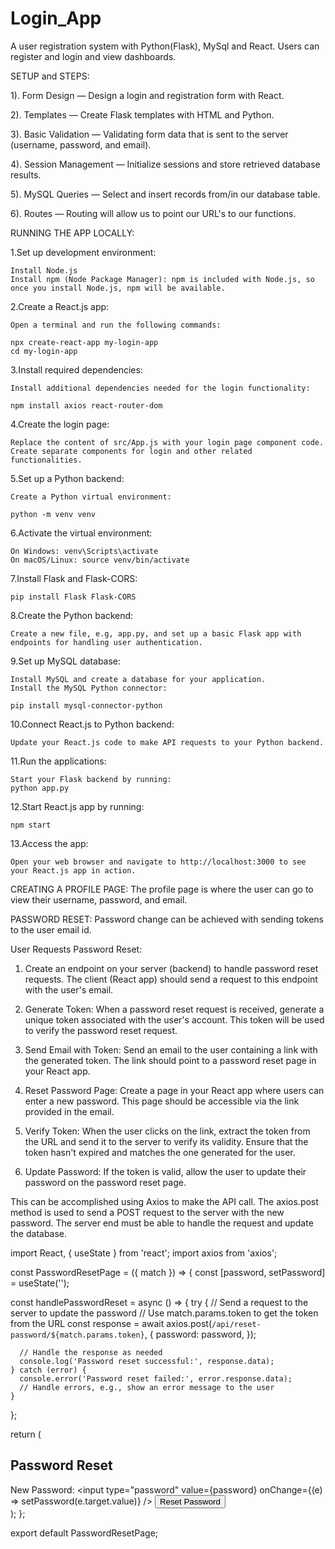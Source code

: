 # Login_App 
A user registration system with Python(Flask), MySql and React. Users can register and login and view dashboards.

SETUP and STEPS:

1). Form Design — Design a login and registration form with React.

2). Templates — Create Flask templates with HTML and Python.

3). Basic Validation — Validating form data that is sent to the server (username, password, and email).

4). Session Management — Initialize sessions and store retrieved database results.

5). MySQL Queries — Select and insert records from/in our database table.

6). Routes — Routing will allow us to point our URL's to our functions.

RUNNING THE APP LOCALLY:

1.Set up  development environment:

    Install Node.js
    Install npm (Node Package Manager): npm is included with Node.js, so once you install Node.js, npm will be available.

2.Create a React.js app:

    Open a terminal and run the following commands:

    npx create-react-app my-login-app
    cd my-login-app

3.Install required dependencies:

    Install additional dependencies needed for the login functionality:

    npm install axios react-router-dom

4.Create the login page:

    Replace the content of src/App.js with your login page component code. Create separate components for login and other related functionalities.

5.Set up a Python backend:

    Create a Python virtual environment:

    python -m venv venv

6.Activate the virtual environment:

    On Windows: venv\Scripts\activate
    On macOS/Linux: source venv/bin/activate

7.Install Flask and Flask-CORS:

    pip install Flask Flask-CORS

8.Create the Python backend:

    Create a new file, e.g, app.py, and set up a basic Flask app with endpoints for handling user authentication.

9.Set up MySQL database:

    Install MySQL and create a database for your application.
    Install the MySQL Python connector:

    pip install mysql-connector-python

10.Connect React.js to Python backend:

    Update your React.js code to make API requests to your Python backend.

11.Run the applications:

    Start your Flask backend by running:
    python app.py

12.Start React.js app by running:

    npm start

13.Access the app:

    Open your web browser and navigate to http://localhost:3000 to see your React.js app in action.

CREATING A PROFILE PAGE:
The profile page is where the user can go to view their username, password, and email.

PASSWORD RESET:
Password change can be achieved with sending tokens to the user email id.
   
User Requests Password Reset:
1. Create an endpoint on your server (backend) to handle password reset requests. The client (React app) should send a request to this endpoint with the user's email.

2. Generate Token:
 When a password reset request is received, generate a unique token associated with the user's account. This token will be used to verify the password reset request.

3. Send Email with Token:
Send an email to the user containing a link with the generated token. The link should point to a password reset page in your React app.

4. Reset Password Page:
Create a page in your React app where users can enter a new password. This page should be accessible via the link provided in the email.

5. Verify Token:
When the user clicks on the link, extract the token from the URL and send it to the server to verify its validity. Ensure that the token hasn't expired and matches the one generated for the user.

6. Update Password:
 If the token is valid, allow the user to update their password on the password reset page.

This can be accomplished using Axios to make the API call. The axios.post method is used to send a POST request to the server with the new password. The server end must be able to handle the request and update the database.

import React, { useState } from 'react';
import axios from 'axios';

const PasswordResetPage = ({ match }) => {
  const [password, setPassword] = useState('');

  const handlePasswordReset = async () => {
    try {
      // Send a request to the server to update the password
      // Use match.params.token to get the token from the URL
      const response = await axios.post(`/api/reset-password/${match.params.token}`, {
        password: password,
      });

      // Handle the response as needed
      console.log('Password reset successful:', response.data);
    } catch (error) {
      console.error('Password reset failed:', error.response.data);
      // Handle errors, e.g., show an error message to the user
    }
  };

  return (
    <div>
      <h2>Password Reset</h2>
      <label>New Password:</label>
      <input
        type="password"
        value={password}
        onChange={(e) => setPassword(e.target.value)}
      />
      <button onClick={handlePasswordReset}>Reset Password</button>
    </div>
  );
};

export default PasswordResetPage;

